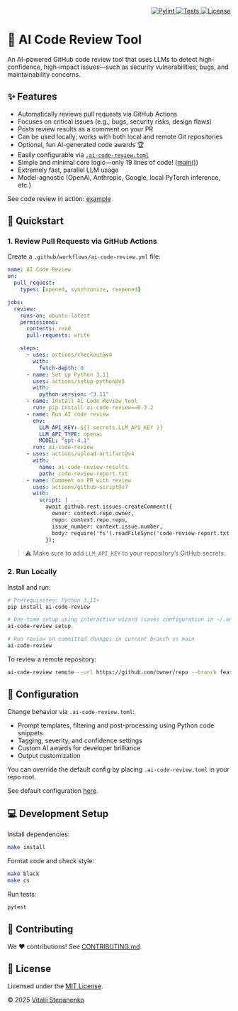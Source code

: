 <p align="right">
<a href="https://github.com/Nayjest/ai-code-review/actions/workflows/code-style.yml" target="_blank">
<img src="https://github.com/Nayjest/ai-code-review/actions/workflows/code-style.yml/badge.svg" alt="Pylint">
</a>
<a href="https://github.com/Nayjest/ai-code-review/actions/workflows/tests.yml" target="_blank">
<img src="https://github.com/Nayjest/ai-code-review/actions/workflows/tests.yml/badge.svg" alt="Tests">
</a>
<a href="https://github.com/Nayjest/ai-code-review/blob/main/LICENSE" target="_blank">
<img src="https://img.shields.io/static/v1?label=license&message=MIT&color=d08aff" alt="License">
</a>
</p>

# 🤖 AI Code Review Tool

An AI-powered GitHub code review tool that uses LLMs to detect high-confidence, high-impact issues—such as security vulnerabilities, bugs, and maintainability concerns.

## ✨ Features

- Automatically reviews pull requests via GitHub Actions
- Focuses on critical issues (e.g., bugs, security risks, design flaws)
- Posts review results as a comment on your PR
- Can be used locally; works with both local and remote Git repositories
- Optional, fun AI-generated code awards 🏆
- Easily configurable via [`.ai-code-review.toml`](ai_code_review/.ai-code-review.toml)
- Simple and minimal core logic—only 19 lines of code! ([main()](ai_code_review/ai_code_review.py))
- Extremely fast, parallel LLM usage
- Model-agnostic (OpenAI, Anthropic, Google, local PyTorch inference, etc.)

See code review in action: [example](https://github.com/Nayjest/github-ai-code-review/pull/28#issuecomment-2891611236)

## 🚀 Quickstart

### 1. Review Pull Requests via GitHub Actions

Create a `.github/workflows/ai-code-review.yml` file:

```yaml
name: AI Code Review
on:
  pull_request:
    types: [opened, synchronize, reopened]

jobs:
  review:
    runs-on: ubuntu-latest
    permissions:
      contents: read
      pull-requests: write

    steps:
      - uses: actions/checkout@v4
        with:
          fetch-depth: 0
      - name: Set up Python 3.11
        uses: actions/setup-python@v5
        with:
          python-version: "3.11"
      - name: Install AI Code Review tool
        run: pip install ai-code-review==0.3.2
      - name: Run AI code review
        env:
          LLM_API_KEY: ${{ secrets.LLM_API_KEY }}
          LLM_API_TYPE: openai
          MODEL: "gpt-4.1"
        run: ai-code-review
      - uses: actions/upload-artifact@v4
        with:
          name: ai-code-review-results
          path: code-review-report.txt
      - name: Comment on PR with review
        uses: actions/github-script@v7
        with:
          script: |
            await github.rest.issues.createComment({
              owner: context.repo.owner,
              repo: context.repo.repo,
              issue_number: context.issue.number,
              body: require('fs').readFileSync('code-review-report.txt', 'utf8')
            });
```

> ⚠️ Make sure to add `LLM_API_KEY` to your repository’s GitHub secrets.

### 2. Run Locally

Install and run:

```bash
# Prerequisites: Python 3.11+
pip install ai-code-review

# One-time setup using interactive wizard (saves configuration in ~/.env.ai-code-review)
ai-code-review setup

# Run review on committed changes in current branch vs main
ai-code-review
```

To review a remote repository:

```bash
ai-code-review remote --url https://github.com/owner/repo --branch feature-branch
```

## 🔧 Configuration

Change behavior via `.ai-code-review.toml`:

- Prompt templates, filtering and post-processing using Python code snippets
- Tagging, severity, and confidence settings
- Custom AI awards for developer brilliance
- Output customization

You can override the default config by placing `.ai-code-review.toml` in your repo root.


See default configuration [here](ai_code_review/.ai-code-review.toml).

## 💻 Development Setup

Install dependencies:

```bash
make install
```

Format code and check style:

```bash
make black
make cs
```

Run tests:

```bash
pytest
```

## 🤝 Contributing

We ❤️ contributions! See [CONTRIBUTING.md](CONTRIBUTING.md).

## 📝 License

Licensed under the [MIT License](LICENSE).

© 2025 [Vitalii Stepanenko](mailto:mail@vitaliy.in)
